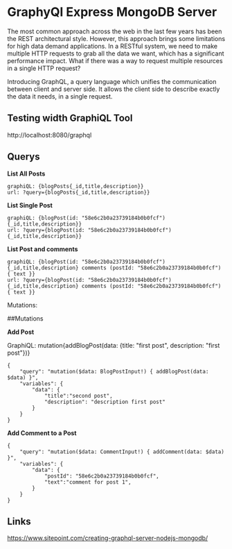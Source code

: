 # GraphyQl Express MongoDB Server
The most common approach across the web in the last few years has been the REST architectural style. However, this approach brings some limitations for high data demand applications. In a RESTful system, we need to make multiple HTTP requests to grab all the data we want, which has a significant performance impact. What if there was a way to request multiple resources in a single HTTP request?

Introducing GraphQL, a query language which unifies the communication between client and server side. It allows the client side to describe exactly the data it needs, in a single request.

## Testing width GraphiQL Tool

http://localhost:8080/graphql

## Querys

**List All Posts**
```
graphiQL: {blogPosts{_id,title,description}}
url: ?query={blogPosts{_id,title,description}}
```

**List Single Post**
```
graphiQL: {blogPost(id: "58e6c2b0a23739184b0b0fcf"){_id,title,description}}
url: ?query={blogPost(id: "58e6c2b0a23739184b0b0fcf"){_id,title,description}}

```

**List Post and comments**
```
graphiQL: {blogPost(id: "58e6c2b0a23739184b0b0fcf"){_id,title,description} comments (postId: "58e6c2b0a23739184b0b0fcf") { text }}
url: ?query={blogPost(id: "58e6c2b0a23739184b0b0fcf"){_id,title,description} comments (postId: "58e6c2b0a23739184b0b0fcf") { text }}
```


Mutations:


##Mutations

**Add Post**

GraphiQL: 
mutation{addBlogPost(data: {title: "first post", description: "first post"})}


```
{
	"query": "mutation($data: BlogPostInput!) { addBlogPost(data: $data) }",
	"variables": {
		"data": {
			"title":"second post",
			"description": "description first post"
		}
	}
}

```

**Add Comment to a Post**

```
{
	"query": "mutation($data: CommentInput!) { addComment(data: $data) }",
	"variables": {
		"data": {
			"postId": "58e6c2b0a23739184b0b0fcf",
			"text":"comment for post 1",
		}
	}
}

```


## Links
https://www.sitepoint.com/creating-graphql-server-nodejs-mongodb/
